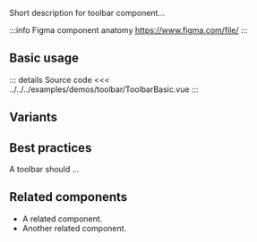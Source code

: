 Short description for toolbar component...

:::info Figma component anatomy
https://www.figma.com/file/
:::

## Basic usage

<ToolbarBasic />

::: details Source code
<<< ../../../examples/demos/toolbar/ToolbarBasic.vue
:::

## Variants

<ToolbarVariants />

## Best practices

A toolbar should ...

## Related components

- A related component.
- Another related component.
